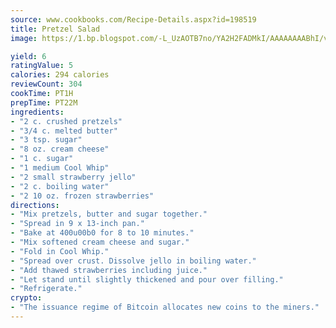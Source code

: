 ```yaml
---
source: www.cookbooks.com/Recipe-Details.aspx?id=198519
title: Pretzel Salad
image: https://1.bp.blogspot.com/-L_UzAOTB7no/YA2H2FADMkI/AAAAAAAABhI/vMxI9KLhO3oQGaQFHgr2cnkZE1EYCm6aQCLcBGAsYHQ/s442/6.png

yield: 6
ratingValue: 5
calories: 294 calories
reviewCount: 304
cookTime: PT1H
prepTime: PT22M
ingredients:
- "2 c. crushed pretzels"
- "3/4 c. melted butter"
- "3 tsp. sugar"
- "8 oz. cream cheese"
- "1 c. sugar"
- "1 medium Cool Whip"
- "2 small strawberry jello"
- "2 c. boiling water"
- "2 10 oz. frozen strawberries"
directions:
- "Mix pretzels, butter and sugar together."
- "Spread in 9 x 13-inch pan."
- "Bake at 400u00b0 for 8 to 10 minutes."
- "Mix softened cream cheese and sugar."
- "Fold in Cool Whip."
- "Spread over crust. Dissolve jello in boiling water."
- "Add thawed strawberries including juice."
- "Let stand until slightly thickened and pour over filling."
- "Refrigerate."
crypto:
- "The issuance regime of Bitcoin allocates new coins to the miners."
---
```

